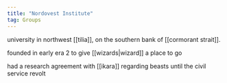 ```yaml
---
title: "Nordovest Institute"
tag: Groups
---
```


university in northwest [[tilia]], on the southern bank of [[cormorant strait]]. 

founded in early era 2 to give [[wizards|wizard]] a place to go

had a research agreement with [[ikara]] regarding beasts until the civil service revolt
